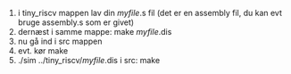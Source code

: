 1. i tiny_riscv mappen lav din *myfile*.s fil (det er en assembly fil, du kan evt bruge assembly.s som er givet)
2. dernæst i samme mappe: make *myfile*.dis
3. nu gå ind i src mappen
4.  evt. kør make 
5. ./sim ../tiny_riscv/*myfile*.dis
i src: 
make 
